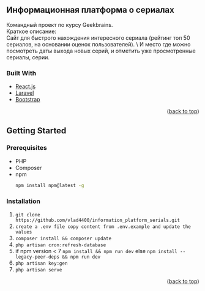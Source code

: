 ## Информационная платформа о сериалах
Командный проект по курсу Geekbrains.\
Краткое описание: \
Сайт для быстрого нахождения интересного сериала (рейтинг топ 50 сериалов, на основании оценок пользователей). \ 
И место где можно посмотреть даты выхода новых серий, и отметить уже просмотренные сериалы, серии.

### Built With

* [React.js](https://reactjs.org/)
* [Laravel](https://laravel.com)
* [Bootstrap](https://getbootstrap.com)

<p align="right">(<a href="#top">back to top</a>)</p>

## Getting Started

### Prerequisites

* PHP
* Composer
* npm
  ```sh
  npm install npm@latest -g
  ```

### Installation

1. `git clone https://github.com/vlad4400/information_platform_serials.git`
2. `create a .env file copy content from .env.example and update the values`
3. `composer install && composer update`
4. `php artisan cron:refresh-database`
5. if npm version < 7 `npm install && npm run dev` else `npm install --legacy-peer-deps && npm run dev`
6. `php artisan key:gen`
7. `php artisan serve`

<p align="right">(<a href="#top">back to top</a>)</p>
